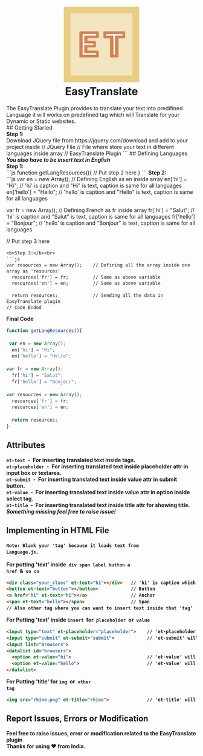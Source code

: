 <h1 align="center">
  <br>
  <img src="https://raw.githubusercontent.com/jayahuja5/EasyTranslate/d7b5f65459ba4893b302cbc7ab2b591d3518396c/img/EasyTranslate.svg" alt="EasyTranslate" width="200">
  <br>
  EasyTranslate
  <br>
</h1>
The EasyTranslate Plugin provides to translate your text into predifined Language it will works on predefined tag which will Translate for your Dynamic or Static websites.<br>
## Getting Started<br>
<b>Step 1:</b><br>
Download JQuery file from https://jquery.com/download and add to your project inside <script> tag.<br><br>
<b>Step 2:</b><br>
Download EasyTranslate.js and Language.js from above and add to your project inside <script> tag.<br><br>
<b>Step 3:</b><br>
Include it on your js file or in your html page.<br>
```js
$(document).ready(function(){
  $.fn.EasyTranslate({
    language: "en"              // Default Language
  });
});
```
## Example<br>
<b>HTML File</b><br>
```html
<script src="jquery-2.0.3.min.js"></script>     // JQuery File
<script src="language.js"></script>             // File where store your text in different languages inside array
<script src="EasyTranslate.js"></script>        // EasyTranslate Plugin
<script>
$(document).ready(function(){
  $.fn.EasyTranslate({
    language: "en"                              // Default Language
  });
});
</script>
```
## Defining Languages<br>
<b><i>You also have to be insert text in English</i></b><br>
<b>Step 1:</b><br>
```js
function getLangResources(){
  // Put step 2 here
}
```
<b>Step 2:</b><br>
```js
var en = new Array();         // Defining English as en inside array
  en['hi'] = "Hi";            // 'hi' is caption and "Hi" is text, caption is same for all languages
  en['hello'] = "Hello";      // 'hello' is caption and "Hello" is text, caption is same for all languages
  
var fr = new Array();         // Defining French as fr inside array
  fr['hi'] = "Salut";         // 'hi' is caption and "Salut" is text, caption is same for all languages
  fr['hello'] = "Bonjour";    // 'hello' is caption and "Bonjour" is text, caption is same for all languages
  
// Put step 3 here
```
<b>Step 3:</b><br>
```js
var resources = new Array();    // Defining all the array inside one array as 'resources'
  resources['fr'] = fr;         // Same as above variable
  resources['en'] = en;         // Same as above variable
  
  return resources;             // Sending all the data in EasyTranslate plugin
// Code Ended
```
<b>Final Code</b><br>
```js
function getLangResources(){
 
 var en = new Array();
  en['hi'] = "Hi";
  en['hello'] = "Hello";
  
var fr = new Array();
  fr['hi'] = "Salut";
  fr['hello'] = "Bonjour";

var resources = new Array();
  resources['fr'] = fr;
  resources['en'] = en;
  
  return resources;
}
```
## Attributes<br>
<b><code>et-text</code>&nbsp;&nbsp;-&nbsp;&nbsp;For inserting translated text inside tags.<br>
<b><code>et-placeholder</code>&nbsp;&nbsp;-&nbsp;&nbsp;For inserting translated text inside placeholder attr in input box or textarea.<br>
<b><code>et-submit</code>&nbsp;&nbsp;-&nbsp;&nbsp;For inserting translated text inside value attr in submit button.<br>
<b><code>et-value</code>&nbsp;&nbsp;-&nbsp;&nbsp;For inserting translated text inside value attr in option inside select tag.<br>
<b><code>et-title</code>&nbsp;&nbsp;-&nbsp;&nbsp;For inserting translated text inside title attr for showing title.<br>
<i>Something missing feel free to raise issue!</i>
## Implementing in HTML File<br>
<code><b>Note:</b> Blank your 'tag' because it loads text from Language.js.</code><br><br>
For putting 'text' inside &nbsp;<b><code>div</code>&nbsp;&nbsp;<code>span</code>&nbsp;&nbsp;<code>label</code>&nbsp;&nbsp;<code>button</code>&nbsp;&nbsp;<code>a href</code>&nbsp;&nbsp;&&nbsp;&nbsp;<code>so on</code></b>
```html
<div class="your_class" et-text="hi"></div>   // 'hi' is caption which is same for all languages
<button et-text="button"></button>            // Button
<a href="hi" et-text="hi"></a>                // Anchor
<span et-text="hello"></span>                 // Span
// Also other tag where you can want to insert text inside that 'tag'
```
For Putting 'text' inside <b><code>insert</code>&nbsp;&nbsp;for&nbsp;&nbsp;<code>placeholder</code>&nbsp;&nbsp;or&nbsp;&nbsp;<code>value</code>
```html
<input type="text" et-placeholder="placeholder">    // 'et-placeholder' will insert translated text inside placeholder attr for input box
<input type="submit" et-submit="submit">            // 'et-submit' will insert translated text inside value attr for submit button
<input list="browsers">
<datalist id="browsers">
  <option et-value="hi">                            // 'et-value' will insert translated text inside value attr for option tag
  <option et-value="hello">                         // 'et-value' will insert translated text inside value attr for option tag
</datalist>
```
For Putting 'title' for <b><code>img</code>&nbsp;&nbsp;or&nbsp;&nbsp;<code>other tag</code></b>
```html
<img src="rhino.png" et-title="rhino">              // 'et-title' will insert translated text inside title attr
```
## Report Issues, Errors or Modification<br>
Feel free to raise issues, error or modification related to the EasyTranslate plugin<br>
<b>Thanks for using ❤ from India.</b>

